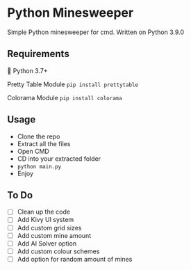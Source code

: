 # Python Minesweeper

Simple Python minesweeper for cmd. Written on Python 3.9.0

## Requirements

:snake: Python 3.7+

Pretty Table Module
`pip install prettytable`

Colorama Module
`pip install colorama`

## Usage

- Clone the repo
- Extract all the files
- Open CMD
- CD into your extracted folder
- `python main.py`
- Enjoy

## To Do

- [ ] Clean up the code
- [ ] Add Kivy UI system
- [ ] Add custom grid sizes
- [ ] Add custom mine amount
- [ ] Add AI Solver option
- [ ] Add custom colour schemes
- [ ] Add option for random amount of mines
